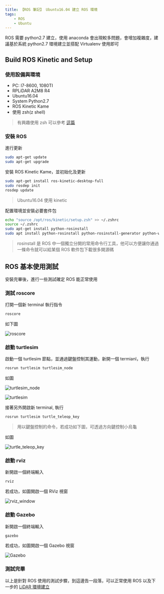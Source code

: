 ```yaml
---
title: 【ROS 筆記】 Ubuntu16.04 建立 ROS 環境
tags:
    - ROS
    - Ubuntu
---
```

ROS 需要 python2.7 建立，使用 anaconda 會出現較多問題，會增加複雜度，建議基於系統 python2.7 環境建立並搭配 Virtualenv 使用即可

## Build ROS Kinetic and Setup

### 使用設備與環境

* PC: I7-8600, 1080TI
* RPLiDAR A2M8 R4
* Ubuntu16.04
* System Python2.7
* ROS Kinetic Kame
* 使用 zsh(z shell)

> 有興趣使用 zsh 可以參考 [這篇](https://joechang0113.github.io//2019/12/23/Ubuntu-use-oh-my-zsh/)

### 安裝 ROS

進行更新

``` bash
sudo apt-get update
sudo apt-get upgrade
```

安裝 ROS Kinetic Kame，並初始化及更新

``` bash
sudo apt-get install ros-kinetic-desktop-full
sudo rosdep init
rosdep update
```

> Ubuntu16.04 使用 kinetic

配置環境並安裝必要套件包

``` bash
echo "source /opt/ros/kinetic/setup.zsh" >> ~/.zshrc
source ~/.zshrc
sudo apt-get install python-rosinstall
sudo apt install python-rosinstall python-rosinstall-generator python-wstool build-essential -y
```

> rosinstall 是 ROS 中一個獨立分開的常用命令行工具，他可以方便讓你通過一條命令就可以給某個 ROS 軟件包下載很多開源碼

## ROS 基本使用測試

安裝完畢後，進行一些測試確定 ROS 能正常使用

### 測試 roscore

打開一個新 terminal 執行指令

``` bash
roscore
```

如下圖

![roscore](https://i.imgur.com/d19lrwP.png)

### 啟動 turtlesim

啟動一個 turtlesim 節點，並通過鍵盤控制其運動，新開一個 termianl，執行

``` bash
rosrun turtlesim turtlesim_node
```

如圖

![turtlesim_node](https://i.imgur.com/JyuV0cw.png)

![turtlesim](https://i.imgur.com/bEiVaBE.png)

接著另外開啟新 terminal, 執行

``` bash
rosrun turtlesim turtle_teleop_key
```

> 用以鍵盤控制的命令，若成功如下圖，可透過方向鍵控制小烏龜

如圖

![turtle_teleop_key](https://i.imgur.com/8tWdxfP.png)

### 啟動 rviz

新開啟一個終端輸入

``` bash
rviz
```

若成功，如圖開啟一個 RViz 視窗

![rviz_window](https://i.imgur.com/4Lj71SI.png)

### 啟動 Gazebo

新開啟一個終端輸入

``` bash
gazebo
```

若成功，如圖開啟一個 Gazebo 視窗

![Gazebo](https://i.imgur.com/Eip7533.png)

### 測試完畢

以上是針對 ROS 使用的測試步驟，到這邊告一段落，可以正常使用 ROS 以及下一步的 [LiDAR 環境建立](https://joechang0113.github.io/2019/12/23/ROS-LiDAR-build.html)
